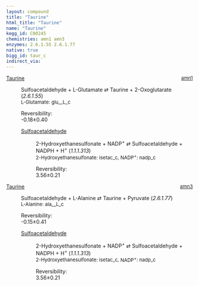 ```yaml
---
layout: compound
title: "Taurine"
html_title: "Taurine"
name: "Taurine"
kegg_id: C00245
chemistries: amn1 amn3
enzymes: 2.6.1.55 2.6.1.77
native: true
bigg_id: taur_c
indirect_via:
---
```

<dl><dt class="rs-product"><a class="link-dark" data-bs-html="true" data-bs-title="KEGG: C00245" data-bs-toggle="tooltip" href="{{ site.url }}{{ site.baseurl }}/compounds/C00245">Taurine</a><span style="float: right; max-width: 40%"><a class="link-dark opacity-50" href="{{ site.url }}{{ site.baseurl }}/chemistries/amn1" style="font-size: small; word-wrap: anywhere;">amn1</a></span></dt><dd><p>Sulfoacetaldehyde + L-Glutamate ⇄ Taurine + 2-Oxoglutarate (<i>2.6.1.55</i>)<br/><span style="font-size: small;"><span data-bs-html="true" data-bs-title="KEGG: C00025" data-bs-toggle="tooltip">L-Glutamate</span>: glu__L_c</span><br/><div class="reversibility_info">Reversibility: <div class="progress" style="flex-direction: row-reverse;"><div aria-valuemax="10" aria-valuemin="0" aria-valuenow="-0.1781386751661253" class="progress-bar bg-success" role="progressbar" style="width: 1.78%"></div><div aria-valuemax="10" aria-valuemin="0" aria-valuenow="-0.1781386751661253" class="progress-bar bg-warning" role="progressbar" style="width: 4.01%"></div></div><span>-0.18±0.40</span><div class="progress"><div aria-valuemax="10" aria-valuemin="0" aria-valuenow="-0.1781386751661253" class="progress-bar bg-danger" role="progressbar" style="width: 0%"></div></div></div></p><dl><dt><a class="link-dark" data-bs-html="true" data-bs-title="KEGG: C00593" data-bs-toggle="tooltip" href="{{ site.url }}{{ site.baseurl }}/compounds/C00593">Sulfoacetaldehyde</a><span style="float: right; max-width: 40%"><a class="link-dark opacity-50" href="{{ site.url }}{{ site.baseurl }}/chemistries/None" style="font-size: small; word-wrap: anywhere;"></a></span></dt><dd><p>2-Hydroxyethanesulfonate + NADP<sup>+</sup> ⇄ Sulfoacetaldehyde + NADPH + H<sup>+</sup> (<i>1.1.1.313</i>)<br/><span style="font-size: small;"><span data-bs-html="true" data-bs-title="KEGG: C05123" data-bs-toggle="tooltip">2-Hydroxyethanesulfonate</span>: isetac_c, <span data-bs-html="true" data-bs-title="KEGG: C00006" data-bs-toggle="tooltip">NADP<sup>+</sup></span>: nadp_c</span><br/><div class="reversibility_info">Reversibility: <div class="progress"><div aria-valuemax="100" aria-valuemin="0" aria-valuenow="0" class="progress-bar bg-success" role="progressbar" style="width: 0%"></div></div><span>3.56±0.21</span><div class="progress"><div aria-valuemax="10" aria-valuemin="0" aria-valuenow="3.556403156400433" class="progress-bar bg-danger" role="progressbar" style="width: 35.56%"></div><div aria-valuemax="10" aria-valuemin="0" aria-valuenow="3.556403156400433" class="progress-bar bg-warning" role="progressbar" style="width: 2.09%"></div></div></div></p><dl></dl></dd></dl></dd></dl><dl><dt class="rs-product"><a class="link-dark" data-bs-html="true" data-bs-title="KEGG: C00245" data-bs-toggle="tooltip" href="{{ site.url }}{{ site.baseurl }}/compounds/C00245">Taurine</a><span style="float: right; max-width: 40%"><a class="link-dark opacity-50" href="{{ site.url }}{{ site.baseurl }}/chemistries/amn3" style="font-size: small; word-wrap: anywhere;">amn3</a></span></dt><dd><p>Sulfoacetaldehyde + L-Alanine ⇄ Taurine + Pyruvate (<i>2.6.1.77</i>)<br/><span style="font-size: small;"><span data-bs-html="true" data-bs-title="KEGG: C00041" data-bs-toggle="tooltip">L-Alanine</span>: ala__L_c</span><br/><div class="reversibility_info">Reversibility: <div class="progress" style="flex-direction: row-reverse;"><div aria-valuemax="10" aria-valuemin="0" aria-valuenow="-0.1463978286082524" class="progress-bar bg-success" role="progressbar" style="width: 1.46%"></div><div aria-valuemax="10" aria-valuemin="0" aria-valuenow="-0.1463978286082524" class="progress-bar bg-warning" role="progressbar" style="width: 4.09%"></div></div><span>-0.15±0.41</span><div class="progress"><div aria-valuemax="10" aria-valuemin="0" aria-valuenow="-0.1463978286082524" class="progress-bar bg-danger" role="progressbar" style="width: 0%"></div></div></div></p><dl><dt><a class="link-dark" data-bs-html="true" data-bs-title="KEGG: C00593" data-bs-toggle="tooltip" href="{{ site.url }}{{ site.baseurl }}/compounds/C00593">Sulfoacetaldehyde</a><span style="float: right; max-width: 40%"><a class="link-dark opacity-50" href="{{ site.url }}{{ site.baseurl }}/chemistries/None" style="font-size: small; word-wrap: anywhere;"></a></span></dt><dd><p>2-Hydroxyethanesulfonate + NADP<sup>+</sup> ⇄ Sulfoacetaldehyde + NADPH + H<sup>+</sup> (<i>1.1.1.313</i>)<br/><span style="font-size: small;"><span data-bs-html="true" data-bs-title="KEGG: C05123" data-bs-toggle="tooltip">2-Hydroxyethanesulfonate</span>: isetac_c, <span data-bs-html="true" data-bs-title="KEGG: C00006" data-bs-toggle="tooltip">NADP<sup>+</sup></span>: nadp_c</span><br/><div class="reversibility_info">Reversibility: <div class="progress"><div aria-valuemax="100" aria-valuemin="0" aria-valuenow="0" class="progress-bar bg-success" role="progressbar" style="width: 0%"></div></div><span>3.56±0.21</span><div class="progress"><div aria-valuemax="10" aria-valuemin="0" aria-valuenow="3.556403156400433" class="progress-bar bg-danger" role="progressbar" style="width: 35.56%"></div><div aria-valuemax="10" aria-valuemin="0" aria-valuenow="3.556403156400433" class="progress-bar bg-warning" role="progressbar" style="width: 2.09%"></div></div></div></p><dl></dl></dd></dl></dd></dl>